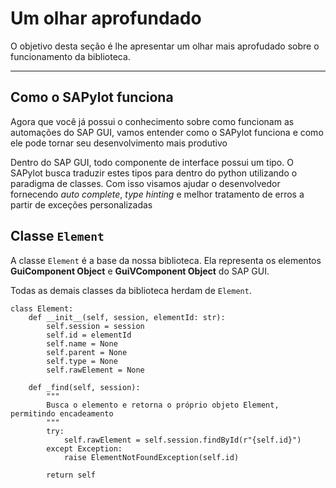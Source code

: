 # Um olhar aprofundado

O objetivo desta seção é lhe apresentar um olhar mais aprofudado sobre o funcionamento da biblioteca.

---

## Como o SAPylot funciona

Agora que você já possui o conhecimento sobre como funcionam as automações do SAP GUI, vamos entender como o SAPylot funciona e como ele pode tornar seu desenvolvimento mais produtivo

Dentro do SAP GUI, todo componente de interface possui um tipo. O SAPylot busca traduzir estes tipos para dentro do python utilizando o paradigma de classes. Com isso visamos ajudar o desenvolvedor fornecendo *auto complete*, *type hinting* e melhor tratamento de erros a partir de exceções personalizadas

## Classe ``Element``

A classe ``Element`` é a base da nossa biblioteca. Ela representa os elementos **GuiComponent Object** e **GuiVComponent Object** do SAP GUI.

Todas as demais classes da biblioteca herdam de ``Element``.

```{.py3 }
class Element:
    def __init__(self, session, elementId: str):
        self.session = session
        self.id = elementId
        self.name = None
        self.parent = None
        self.type = None
        self.rawElement = None

    def _find(self, session):
        """
        Busca o elemento e retorna o próprio objeto Element, permitindo encadeamento
        """
        try:
            self.rawElement = self.session.findById(r"{self.id}")
        except Exception:
            raise ElementNotFoundException(self.id)
        
        return self   
```
